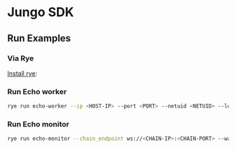 # Jungo SDK

## Run Examples

### Via Rye

[Install rye](https://rye.astral.sh/guide/installation/):

### Run Echo worker

```bash
rye run echo-worker --ip <HOST-IP> --port <PORT> --netuid <NETUID> --logging.debug --chain ws://<CHAIN-IP>:<CHAIN-PORT> --wallet.name <NAME> --wallet.hotkey <HOTKEY>
```

### Run Echo monitor

```bash
rye run echo-monitor --chain_endpoint ws://<CHAIN-IP>:<CHAIN-PORT> --wallet.name <NAME> --wallet.hotkey <HOTKEY> --logging.debug --netuid <NETUID>
```

